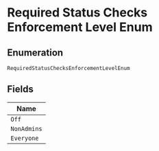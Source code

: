 
# Required Status Checks Enforcement Level Enum

## Enumeration

`RequiredStatusChecksEnforcementLevelEnum`

## Fields

| Name |
|  --- |
| `Off` |
| `NonAdmins` |
| `Everyone` |

